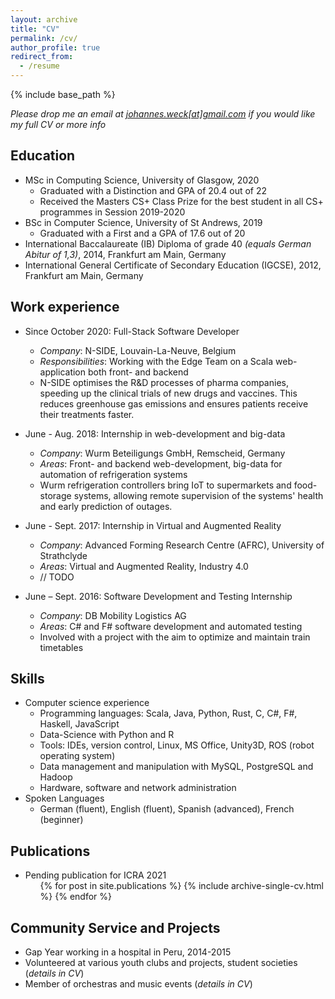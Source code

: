 ```yaml
---
layout: archive
title: "CV"
permalink: /cv/
author_profile: true
redirect_from:
  - /resume
---
```


{% include base_path %}

_Please drop me an email at [johannes.weck[at]gmail.com](johannes.weckQgmail.com) if you would like my full CV or more info_

Education
------
* MSc in Computing Science, University of Glasgow, 2020
  * Graduated with a Distinction and GPA of 20.4 out of 22
  * Received the Masters CS+ Class Prize for the best student in all CS+ programmes in Session 2019-2020
* BSc in Computer Science, University of St Andrews, 2019
  * Graduated with a First and a GPA of 17.6 out of 20
* International Baccalaureate (IB) Diploma of grade 40 _(equals German Abitur of 1,3)_, 2014, Frankfurt am Main, Germany
* International General Certificate of Secondary Education (IGCSE), 2012, Frankfurt am Main, Germany

Work experience
------
* Since October 2020: Full-Stack Software Developer
  * _Company_: N-SIDE, Louvain-La-Neuve, Belgium
  * _Responsibilities_: Working with the Edge Team on a Scala web-application both front- and backend 
  * N-SIDE optimises the R&D processes of pharma companies, speeding up the clinical trials of new drugs and vaccines. This reduces greenhouse gas emissions and ensures patients receive their treatments faster.

* June - Aug. 2018: Internship in web-development and big-data
  * _Company_: Wurm Beteiligungs GmbH, Remscheid, Germany
  * _Areas_: Front- and backend web-development, big-data for automation of refrigeration systems
  * Wurm refrigeration controllers bring IoT to supermarkets and food-storage systems, allowing remote supervision of the systems' health and early prediction of outages.

* June - Sept. 2017: Internship in Virtual and Augmented Reality
  * _Company_: Advanced Forming Research Centre (AFRC), University of Strathclyde
  * _Areas_: Virtual and Augmented Reality, Industry 4.0
  * // TODO

* June – Sept. 2016: Software Development and Testing Internship
  * _Company_: DB Mobility Logistics AG
  * _Areas_: C# and F# software development and automated testing
  * Involved with a project with the aim to optimize and maintain train timetables
  
Skills
------
* Computer science experience
  * Programming languages: Scala, Java, Python, Rust, C, C#, F#, Haskell, JavaScript
  * Data-Science with Python and R
  * Tools: IDEs, version control, Linux, MS Office, Unity3D, ROS (robot operating system)
  * Data management and manipulation with MySQL, PostgreSQL and Hadoop
  * Hardware, software and network administration
* Spoken Languages
  * German (fluent), English (fluent), Spanish (advanced), French (beginner)

Publications
------
* Pending publication for ICRA 2021
  <ul>{% for post in site.publications %}
    {% include archive-single-cv.html %}
  {% endfor %}</ul>
  
Community Service and Projects
------
* Gap Year working in a hospital in Peru, 2014-2015
* Volunteered at various youth clubs and projects, student societies (_details in CV_)
* Member of orchestras and music events (_details in CV_)


